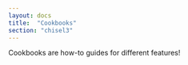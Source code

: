 ```yaml
---
layout: docs
title:  "Cookbooks"
section: "chisel3"
---
```


Cookbooks are how-to guides for different features!
